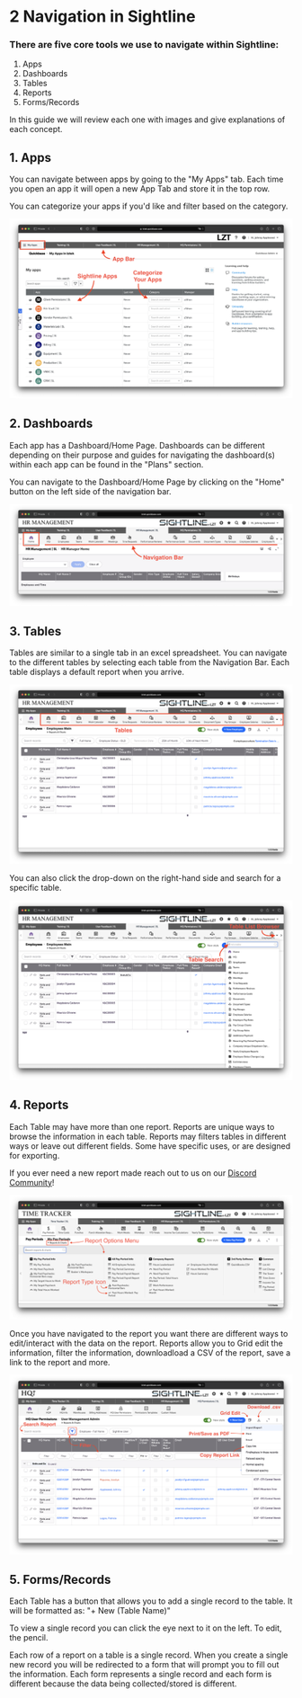 # 2 Navigation in Sightline
### There are five core tools we use to navigate within Sightline:
1. Apps
2. Dashboards
3. Tables
4. Reports
5. Forms/Records

In this guide we will review each one with images and give explanations of each concept.

## 1. Apps
You can navigate between apps by going to the "My Apps" tab. Each time you open an app it will open a new App Tab and store it in the top row.

You can categorize your apps if you'd like and filter based on the category.

![App Home Page](../../../overrides/assets/images/en/App_Home_Page.png)

## 2. Dashboards
Each app has a Dashboard/Home Page. Dashboards can be different depending on their purpose and guides for navigating the dashboard(s) within each app can be found in the "Plans" section.

You can navigate to the Dashboard/Home Page by clicking on the "Home" button on the left side of the navigation bar.

![Dashboards](../../../overrides/assets/images/en/Dashboards.png)

## 3. Tables
Tables are similar to a single tab in an excel spreadsheet. You can navigate to the different tables by selecting each table from the Navigation Bar. Each table displays a default report when you arrive.

![Tables](../../../overrides/assets/images/en/Tables.png)

You can also click the drop-down on the right-hand side and search for a specific table.

![Table_Search](../../../overrides/assets/images/en/Table_Search.png)

## 4. Reports
Each Table may have more than one report. Reports are unique ways to browse the information in each table. Reports may filters tables in different ways or leave out different fields. Some have specific uses, or are designed for exporting.

If you ever need a new report made reach out to us on our [Discord Community](https://discord.gg/zNCZnKNXEv)!

![Reports](../../../overrides/assets/images/en/Reports.png)

Once you have navigated to the report you want there are different ways to edit/interact with the data on the report. Reports allow you to Grid edit the information, filter the information, downloadload a CSV of the report, save a link to the report and more.

![Report Options](../../../overrides/assets/images/en/Report_Options.png)

## 5. Forms/Records
Each Table has a button that allows you to add a single record to the table. It will be formatted as: "+ New (Table Name)"

To view a single record you can click the eye next to it on the left. To edit, the pencil.

Each row of a report on a table is a single record. When you create a single new record you will be redirected to a form that will prompt you to fill out the information. Each form represents a single record and each form is different because the data being collected/stored is different.

